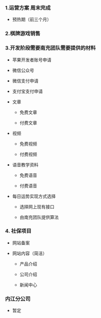 
### 1.运营方案 周末完成
- 预热期（前三个月）

### 2.棋牌游戏销售

### 3.开发阶段需要南充团队需要提供的材料

- 苹果开发者账号申请

- 微信公众号

- 微信支付申请

- 支付宝支付申请

- 文章
	- 免费文章
	
	- 付费文章

- 视频
	- 免费视频
	
	- 付费视频

- 语音教学资料
	- 免费语音
	
	- 付费语音

- 每日运势实现方式选择
	- 选择网上现有接口
	
	- 由南充团队提供算法

### 4. 社保项目

- 网站备案

- 网站内容（简洁）
	- 产品介绍
	
	- 公司介绍
	
	- 新闻中心


### 内江分公司
- 暂定